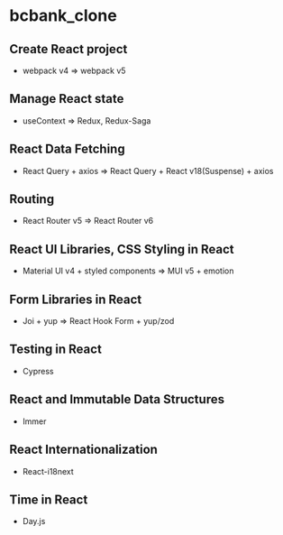 # bcbank_clone

## Create React project

- webpack v4 => webpack v5

## Manage React state

- useContext => Redux, Redux-Saga

## React Data Fetching

- React Query + axios => React Query + React v18(Suspense) + axios

## Routing

- React Router v5 => React Router v6

## React UI Libraries, CSS Styling in React

- Material UI v4 + styled components => MUI v5 + emotion

## Form Libraries in React

- Joi + yup => React Hook Form + yup/zod

## Testing in React

- Cypress

## React and Immutable Data Structures

- Immer

## React Internationalization

- React-i18next

## Time in React

- Day.js
